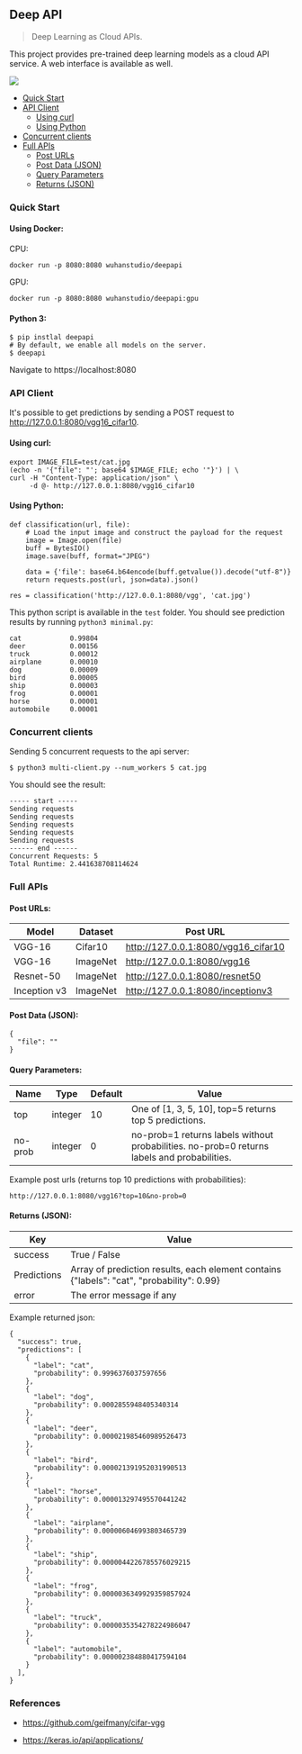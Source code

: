 ## Deep API

> Deep Learning as Cloud APIs.

This project provides pre-trained deep learning models as a cloud API service. A web interface is available as well.

![](demo.gif)


* [Quick Start](#quick-start)
* [API Client](#api-client)
  + [Using curl](#using-curl)
  + [Using Python](#using-python)
* [Concurrent clients](#concurrent-clients)
* [Full APIs](#full-apis)
  + [Post URLs](#post-urls)
  + [Post Data (JSON)](#post-data-json)
  + [Query Parameters](#query-parameters)
  + [Returns (JSON)](#returns-json)
  
  

### Quick Start

#### Using Docker:

CPU:

```
docker run -p 8080:8080 wuhanstudio/deepapi
```

GPU:

```
docker run -p 8080:8080 wuhanstudio/deepapi:gpu
```

#### Python 3:

```
$ pip instlal deepapi
# By default, we enable all models on the server.
$ deepapi
```

Navigate to https://localhost:8080



### API Client

It's possible to get predictions by sending a POST request to http://127.0.0.1:8080/vgg16_cifar10. 

#### Using curl:

```
export IMAGE_FILE=test/cat.jpg
(echo -n '{"file": "'; base64 $IMAGE_FILE; echo '"}') | \
curl -H "Content-Type: application/json" \
     -d @- http://127.0.0.1:8080/vgg16_cifar10
```

#### Using Python:

```
def classification(url, file):
    # Load the input image and construct the payload for the request
    image = Image.open(file)
    buff = BytesIO()
    image.save(buff, format="JPEG")

    data = {'file': base64.b64encode(buff.getvalue()).decode("utf-8")}
    return requests.post(url, json=data).json()

res = classification('http://127.0.0.1:8080/vgg', 'cat.jpg')
```

This python script is available in the `test` folder. You should see prediction results by running `python3 minimal.py`:

```
cat            0.99804
deer           0.00156
truck          0.00012
airplane       0.00010
dog            0.00009
bird           0.00005
ship           0.00003
frog           0.00001
horse          0.00001
automobile     0.00001
```



### Concurrent clients

Sending 5 concurrent requests to the api server:

```
$ python3 multi-client.py --num_workers 5 cat.jpg
```

You should see the result:

```
----- start -----
Sending requests
Sending requests
Sending requests
Sending requests
Sending requests
------ end ------
Concurrent Requests: 5
Total Runtime: 2.441638708114624
```



### Full APIs

#### Post URLs:

| Model        | Dataset  | Post URL                            |
| ------------ | -------- | ----------------------------------- |
| VGG-16       | Cifar10  | http://127.0.0.1:8080/vgg16_cifar10 |
| VGG-16       | ImageNet | http://127.0.0.1:8080/vgg16         |
| Resnet-50    | ImageNet | http://127.0.0.1:8080/resnet50      |
| Inception v3 | ImageNet | http://127.0.0.1:8080/inceptionv3   |

#### Post Data (JSON):

```
{
  "file": ""
}
```

#### Query Parameters:

| Name    | Type    | Default | Value                                                        |
| ------- | ------- | ------- | ------------------------------------------------------------ |
| top     | integer | 10      | One of [1, 3, 5, 10], top=5 returns top 5 predictions.       |
| no-prob | integer | 0       | no-prob=1 returns labels without probabilities. no-prob=0 returns labels and probabilities. |

Example post urls (returns top 10 predictions with probabilities):

```
http://127.0.0.1:8080/vgg16?top=10&no-prob=0
```

#### Returns (JSON):

| Key         | Value                                                        |
| ----------- | ------------------------------------------------------------ |
| success     | True / False                                                 |
| Predictions | Array of prediction results, each element contains {"labels": "cat", "probability": 0.99} |
| error       | The error message if any                                     |

Example returned json:

```
{
  "success": true,
  "predictions": [
    {
      "label": "cat",
      "probability": 0.9996376037597656
    },
    {
      "label": "dog",
      "probability": 0.0002855948405340314
    },
    {
      "label": "deer",
      "probability": 0.000021985460989526473
    },
    {
      "label": "bird",
      "probability": 0.000021391952031990513
    },
    {
      "label": "horse",
      "probability": 0.000013297495570441242
    },
    {
      "label": "airplane",
      "probability": 0.000006046993803465739
    },
    {
      "label": "ship",
      "probability": 0.0000044226785576029215
    },
    {
      "label": "frog",
      "probability": 0.0000036349929359857924
    },
    {
      "label": "truck",
      "probability": 0.0000035354278224986047
    },
    {
      "label": "automobile",
      "probability": 0.000002384880417594104
    }
  ],
}
```



### References

- https://github.com/geifmany/cifar-vgg

- https://keras.io/api/applications/

